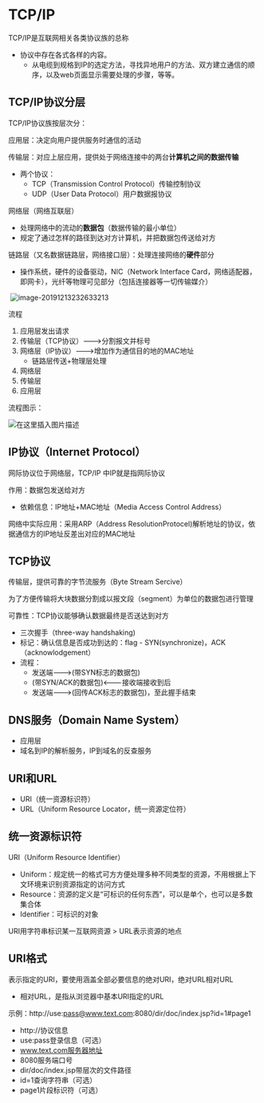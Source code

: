 # TCP/IP

TCP/IP是互联网相关各类协议族的总称

- 协议中存在各式各样的内容。
    - 从电缆到规格到IP的选定方法，寻找异地用户的方法、双方建立通信的顺序，以及web页面显示需要处理的步骤，等等。

## TCP/IP协议分层

TCP/IP协议族按层次分：

应用层：决定向用户提供服务时通信的活动

传输层：对应上层应用，提供处于网络连接中的两台**计算机之间的数据传输**

- 两个协议：
    - TCP（Transmission Control Protocol）传输控制协议
    - UDP（User Data Protocol）用户数据报协议

网络层（网络互联层）

- 处理网络中的流动的**数据包**（数据传输的最小单位）
- 规定了通过怎样的路径到达对方计算机，并把数据包传送给对方

链路层（又名数据链路层，网络接口层）：处理连接网络的**硬件**部分

- 操作系统，硬件的设备驱动，NIC（Network Interface Card，网络适配器，即网卡），光纤等物理可见部分（包括连接器等一切传输媒介）

​	![image-20191213232633213](C:\Users\ANGLE0\AppData\Roaming\Typora\typora-user-images\image-20191213232633213.png)

流程

1. 应用层发出请求
2. 传输层（TCP协议）--->分割报文并标号
3. 网络层（IP协议）--->增加作为通信目的地的MAC地址
    - 链路层传送+物理层处理
4. 网络层
5. 传输层
6. 应用层

流程图示：

![在这里插入图片描述](https://img-blog.csdnimg.cn/20200730144316791.png?x-oss-process=image/watermark,type_ZmFuZ3poZW5naGVpdGk,shadow_10,text_aHR0cHM6Ly9ibG9nLmNzZG4ubmV0L3FxXzQyMDcwMTc5,size_16,color_FFFFFF,t_70)

##  IP协议（Internet Protocol）

网际协议位于网络层，TCP/IP 中IP就是指网际协议

作用：数据包发送给对方

- 依赖信息：IP地址+MAC地址（Media Access Control Address）

网络中实际应用：采用ARP（Address ResolutionProtocel)解析地址的协议，依据通信方的IP地址反差出对应的MAC地址

## TCP协议

传输层，提供可靠的字节流服务（Byte Stream Sercive）

为了方便传输将大块数据分割成以报文段（segment）为单位的数据包进行管理

可靠性：TCP协议能够确认数据最终是否送达到对方

- 三次握手（three-way handshaking)
- 标记：确认信息是否成功到达的：flag - SYN(synchronize)，ACK（acknowlodgement）
- 流程：
    - 发送端--->(带SYN标志的数据包)
    - (带SYN/ACK的数据包)<---接收端接收到后
    - 发送端--->(回传ACK标志的数据包)，至此握手结束

## DNS服务（Domain Name System）

- 应用层
- 域名到IP的解析服务，IP到域名的反查服务

## URI和URL

- URI（统一资源标识符）
- URL（Uniform Resource Locator，统一资源定位符）

## 统一资源标识符

URI（Uniform Resource Identifier）

- Uniform：规定统一的格式可方方便处理多种不同类型的资源，不用根据上下文环境来识别资源指定的访问方式
- Resource：资源的定义是“可标识的任何东西”，可以是单个，也可以是多数集合体
- Identifier：可标识的对象

URI用字符串标识某一互联网资源 > URL表示资源的地点

## URI格式

表示指定的URI，要使用涵盖全部必要信息的绝对URI，绝对URL相对URL

- 相对URL，是指从浏览器中基本URI指定的URL

示例：http://use:pass@www.text.com:8080/dir/doc/index.jsp?id=1#page1

- http://协议信息
- use:pass登录信息（可选）
- www.text.com服务器地址
- 8080服务端口号
- dir/doc/index.jsp带层次的文件路径
- id=1查询字符串（可选）
- page1片段标识符（可选）
